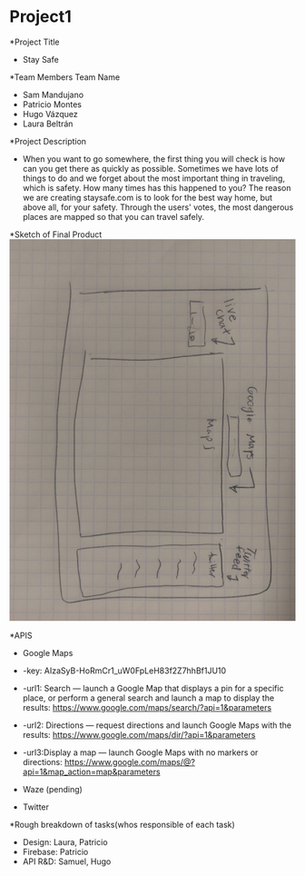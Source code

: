# Project1
*Project Title
- Stay Safe

*Team Members Team Name
- Sam Mandujano
- Patricio Montes
- Hugo Vázquez
- Laura Beltrán

*Project Description
- When you want to go somewhere, the first thing you will check is how can you get there as quickly as possible. Sometimes we have lots of things to do and we forget about the most important thing in traveling, which is safety. How many times has this happened to you? The reason we are creating staysafe.com is to look for the best way home, but above all, for your safety. Through the users' votes, the most dangerous places are mapped so that you can travel safely.

*Sketch of Final Product
![alt text](https://github.com/hughvzz/Project1/blob/master/IMAG0177.jpg)

*APIS 
- Google Maps
- -key: AIzaSyB-HoRmCr1_uW0FpLeH83f2Z7hhBf1JU10
- -url1: Search — launch a Google Map that displays a pin for a specific place, or perform a general search and launch a map to display the results: https://www.google.com/maps/search/?api=1&parameters 
- -url2: Directions — request directions and launch Google Maps with the results: https://www.google.com/maps/dir/?api=1&parameters
- -url3:Display a map — launch Google Maps with no markers or directions: https://www.google.com/maps/@?api=1&map_action=map&parameters

- Waze (pending)
- Twitter

*Rough breakdown of tasks(whos responsible of each task)
- Design: Laura, Patricio
- Firebase: Patricio
- API R&D: Samuel, Hugo

